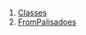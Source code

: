1.  [Classes](widgets_from_palisadoes/#classes)
2.  [FromPalisadoes](widgets_from_palisadoes/FromPalisadoes-class.html)
